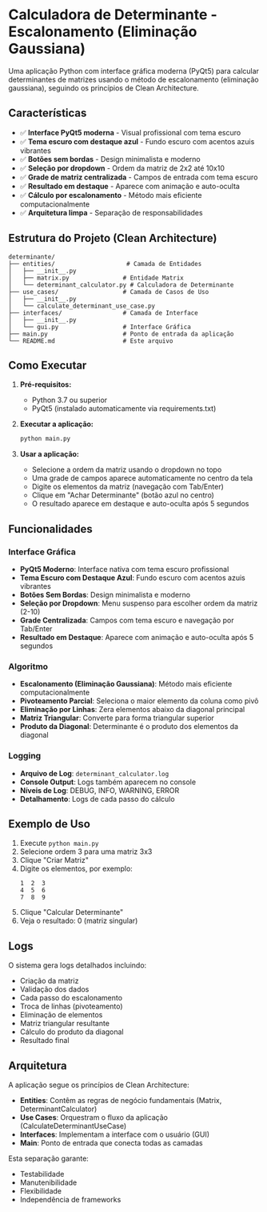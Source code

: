 # Calculadora de Determinante - Escalonamento (Eliminação Gaussiana)

Uma aplicação Python com interface gráfica moderna (PyQt5) para calcular determinantes de matrizes usando o método de escalonamento (eliminação gaussiana), seguindo os princípios de Clean Architecture.

## Características

- ✅ **Interface PyQt5 moderna** - Visual profissional com tema escuro
- ✅ **Tema escuro com destaque azul** - Fundo escuro com acentos azuis vibrantes
- ✅ **Botões sem bordas** - Design minimalista e moderno
- ✅ **Seleção por dropdown** - Ordem da matriz de 2x2 até 10x10
- ✅ **Grade de matriz centralizada** - Campos de entrada com tema escuro
- ✅ **Resultado em destaque** - Aparece com animação e auto-oculta
- ✅ **Cálculo por escalonamento** - Método mais eficiente computacionalmente
- ✅ **Arquitetura limpa** - Separação de responsabilidades

## Estrutura do Projeto (Clean Architecture)

```
determinante/
├── entities/                    # Camada de Entidades
│   ├── __init__.py
│   ├── matrix.py               # Entidade Matrix
│   └── determinant_calculator.py # Calculadora de Determinante
├── use_cases/                  # Camada de Casos de Uso
│   ├── __init__.py
│   └── calculate_determinant_use_case.py
├── interfaces/                 # Camada de Interface
│   ├── __init__.py
│   └── gui.py                  # Interface Gráfica
├── main.py                     # Ponto de entrada da aplicação
└── README.md                   # Este arquivo
```

## Como Executar

1. **Pré-requisitos:**
   - Python 3.7 ou superior
   - PyQt5 (instalado automaticamente via requirements.txt)

2. **Executar a aplicação:**
   ```bash
   python main.py
   ```

3. **Usar a aplicação:**
   - Selecione a ordem da matriz usando o dropdown no topo
   - Uma grade de campos aparece automaticamente no centro da tela
   - Digite os elementos da matriz (navegação com Tab/Enter)
   - Clique em "Achar Determinante" (botão azul no centro)
   - O resultado aparece em destaque e auto-oculta após 5 segundos

## Funcionalidades

### Interface Gráfica
- **PyQt5 Moderno**: Interface nativa com tema escuro profissional
- **Tema Escuro com Destaque Azul**: Fundo escuro com acentos azuis vibrantes
- **Botões Sem Bordas**: Design minimalista e moderno
- **Seleção por Dropdown**: Menu suspenso para escolher ordem da matriz (2-10)
- **Grade Centralizada**: Campos com tema escuro e navegação por Tab/Enter
- **Resultado em Destaque**: Aparece com animação e auto-oculta após 5 segundos

### Algoritmo
- **Escalonamento (Eliminação Gaussiana)**: Método mais eficiente computacionalmente
- **Pivoteamento Parcial**: Seleciona o maior elemento da coluna como pivô
- **Eliminação por Linhas**: Zera elementos abaixo da diagonal principal
- **Matriz Triangular**: Converte para forma triangular superior
- **Produto da Diagonal**: Determinante é o produto dos elementos da diagonal

### Logging
- **Arquivo de Log**: `determinant_calculator.log`
- **Console Output**: Logs também aparecem no console
- **Níveis de Log**: DEBUG, INFO, WARNING, ERROR
- **Detalhamento**: Logs de cada passo do cálculo

## Exemplo de Uso

1. Execute `python main.py`
2. Selecione ordem 3 para uma matriz 3x3
3. Clique "Criar Matriz"
4. Digite os elementos, por exemplo:
   ```
   1  2  3
   4  5  6
   7  8  9
   ```
5. Clique "Calcular Determinante"
6. Veja o resultado: 0 (matriz singular)

## Logs

O sistema gera logs detalhados incluindo:
- Criação da matriz
- Validação dos dados
- Cada passo do escalonamento
- Troca de linhas (pivoteamento)
- Eliminação de elementos
- Matriz triangular resultante
- Cálculo do produto da diagonal
- Resultado final

## Arquitetura

A aplicação segue os princípios de Clean Architecture:

- **Entities**: Contêm as regras de negócio fundamentais (Matrix, DeterminantCalculator)
- **Use Cases**: Orquestram o fluxo da aplicação (CalculateDeterminantUseCase)
- **Interfaces**: Implementam a interface com o usuário (GUI)
- **Main**: Ponto de entrada que conecta todas as camadas

Esta separação garante:
- Testabilidade
- Manutenibilidade
- Flexibilidade
- Independência de frameworks

